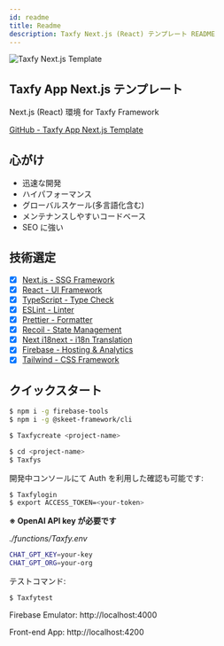 ```yaml
---
id: readme
title: Readme
description: Taxfy Next.js (React) テンプレート README
---
```


![Taxfy Next.js Template](https://storage.googleapis.com/taxfy-assets/imgs/samples/WebAppBoilerplate.png)

## Taxfy App Next.js テンプレート

Next.js (React) 環境 for Taxfy Framework

[GitHub - Taxfy App Next.js Template](https://github.com/elsoul/Taxfynext)

## 心がけ

- 迅速な開発
- ハイパフォーマンス
- グローバルスケール(多言語化含む)
- メンテナンスしやすいコードベース
- SEO に強い

## 技術選定

- [x] [Next.js - SSG Framework](https://nextjs.org/)
- [x] [React - UI Framework](https://reactjs.org/)
- [x] [TypeScript - Type Check](https://www.typescriptlang.org/)
- [x] [ESLint - Linter](https://eslint.org/)
- [x] [Prettier - Formatter](https://prettier.io/)
- [x] [Recoil - State Management](https://recoiljs.org/)
- [x] [Next i18next - i18n Translation](https://github.com/isaachinman/next-i18next)
- [x] [Firebase - Hosting & Analytics](https://firebase.google.com/)
- [x] [Tailwind - CSS Framework](https://tailwindcss.com/)

## クイックスタート

```bash
$ npm i -g firebase-tools
$ npm i -g @skeet-framework/cli
```

```bash
$ Taxfycreate <project-name>
```

```bash
$ cd <project-name>
$ Taxfys
```

開発中コンソールにて Auth を利用した確認も可能です:

```bash
$ Taxfylogin
$ export ACCESS_TOKEN=<your-token>
```

**※ OpenAI API key が必要です**

_./functions/Taxfy.env_

```bash
CHAT_GPT_KEY=your-key
CHAT_GPT_ORG=your-org
```

テストコマンド:

```bash
$ Taxfytest
```

Firebase Emulator: http://localhost:4000

Front-end App: http://localhost:4200
